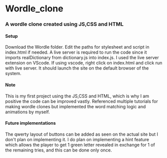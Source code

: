 # Wordle_clone
### A wordle clone created using JS,CSS and HTML
#### Setup
Download the Wordle folder. Edit the paths for stylesheet and script in index.html if needed. A live server is required to run the code since it imports realDictionary from dictionary.js into index.js. I used the live server extension on VScode.
If using vscode, right click on index.html and click run with live server. It should launch the site on the default browser of the system.
#### Note
This is my first project using the JS,CSS and HTML, which is why I am positive the code can be improved vastly. Referenced multiple tutorials for making wordle clones but implemented the word matching logic and animations by myself.
#### Future implementations
The qwerty layout of buttons can be added as seen on the actual site but I don't plan on implementing it. I do plan on implementing a hint feature which allows the player to get 1 green letter revealed in exchange for 1 of the remaining tries, and this can be done only once.
